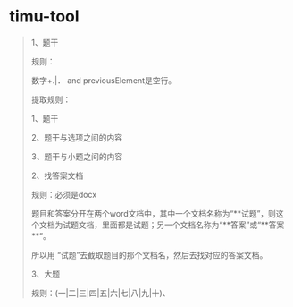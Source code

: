 # timu-tool
>1、题干
>
>  规则：
>
>  数字+.|． and previousElement是空行。
>
>  提取规则：
>
>  1、题干
>
>  2、题干与选项之间的内容
>
>  3、题干与小题之间的内容
>
>2、找答案文档
>
>	规则：必须是docx
>
>	题目和答案分开在两个word文档中，其中一个文档名称为“\*\*试题”，则这个文档为试题文档，里面都是试题；另一个文档名称为“\*\*答案”或“\*\*答案\*\*”。
>
>	所以用 “试题”去截取题目的那个文档名，然后去找对应的答案文档。
>
>3、大题
>
>	规则：(一|二|三|四|五|六|七|八|九|十)、